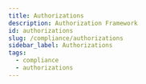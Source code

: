 ```yaml
---
title: Authorizations
description: Authorization Framework
id: authorizations
slug: /compliance/authorizations
sidebar_label: Authorizations
tags:
  - compliance
  - authorizations
---
```

